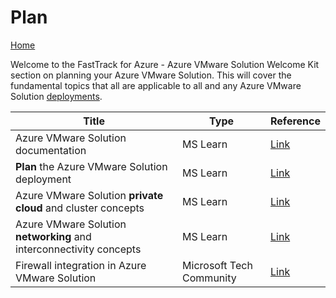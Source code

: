# Plan

[Home](../readme.md)  

Welcome to the FastTrack for Azure - Azure VMware Solution Welcome Kit section on planning your Azure VMware Solution. This will cover the fundamental topics that all are applicable to all and any Azure VMware Solution [deployments](../deploy/deploy.md).

| Title | Type | Reference |
| --- | --- | --- |
|Azure VMware Solution documentation| MS Learn |[Link](https://learn.microsoft.com/azure/azure-vmware/)|
|**Plan** the Azure VMware Solution deployment| MS Learn | [Link](https://learn.microsoft.com/en-us/azure/azure-vmware/plan-private-cloud-deployment) |
| Azure VMware Solution **private cloud** and cluster concepts | MS Learn | [Link](https://learn.microsoft.com/azure/azure-vmware/architecture-private-clouds)|
| Azure VMware Solution **networking** and interconnectivity concepts | MS Learn | [Link](https://learn.microsoft.com/en-us/azure/azure-vmware/architecture-networking) |
| Firewall integration in Azure VMware Solution | Microsoft Tech Community | [Link](https://techcommunity.microsoft.com/t5/azure-migration-and/firewall-integration-in-azure-vmware-solution/ba-p/2254961) |

